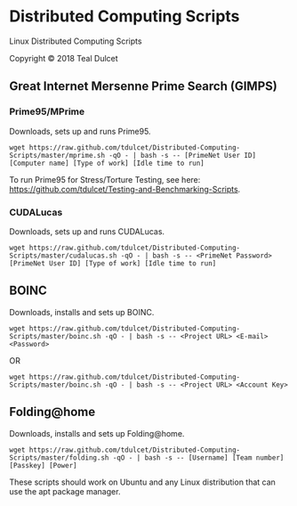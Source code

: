# Distributed Computing Scripts
Linux Distributed Computing Scripts

Copyright © 2018 Teal Dulcet

## 	Great Internet Mersenne Prime Search (GIMPS)

### Prime95/MPrime

Downloads, sets up and runs Prime95.

```
wget https://raw.github.com/tdulcet/Distributed-Computing-Scripts/master/mprime.sh -qO - | bash -s -- [PrimeNet User ID] [Computer name] [Type of work] [Idle time to run]
```

To run Prime95 for Stress/Torture Testing, see here: https://github.com/tdulcet/Testing-and-Benchmarking-Scripts.

### CUDALucas

Downloads, sets up and runs CUDALucas.

```
wget https://raw.github.com/tdulcet/Distributed-Computing-Scripts/master/cudalucas.sh -qO - | bash -s -- <PrimeNet Password> [PrimeNet User ID] [Type of work] [Idle time to run]
```

## 	BOINC

Downloads, installs and sets up BOINC.

```
wget https://raw.github.com/tdulcet/Distributed-Computing-Scripts/master/boinc.sh -qO - | bash -s -- <Project URL> <E-mail> <Password>
```

OR

```
wget https://raw.github.com/tdulcet/Distributed-Computing-Scripts/master/boinc.sh -qO - | bash -s -- <Project URL> <Account Key>
```

## 	Folding@home

Downloads, installs and sets up Folding@home.

```
wget https://raw.github.com/tdulcet/Distributed-Computing-Scripts/master/folding.sh -qO - | bash -s -- [Username] [Team number] [Passkey] [Power]
```

These scripts should work on Ubuntu and any Linux distribution that can use the apt package manager.
